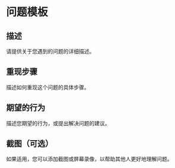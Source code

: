 # 问题模板

## 描述

请提供关于您遇到的问题的详细描述。

## 重现步骤

描述如何重现这个问题的具体步骤。

## 期望的行为

描述您期望的行为，或提出解决问题的建议。

## 截图（可选）

如果适用，您可以添加截图或屏幕录像，以帮助其他人更好地理解问题。

